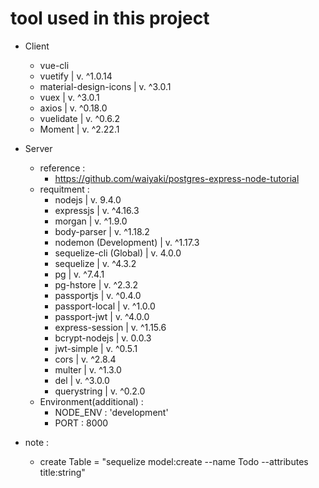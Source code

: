 # tool used in this project
- Client
    - vue-cli
    - vuetify                   | v. ^1.0.14
    - material-design-icons     | v. ^3.0.1
    - vuex                      | v. ^3.0.1
    - axios                     | v. ^0.18.0
    - vuelidate                 | v. ^0.6.2
    - Moment                    | v. ^2.22.1
- Server 
    - reference : 
        - https://github.com/waiyaki/postgres-express-node-tutorial
    - requitment : 
        - nodejs                         | v. 9.4.0
        - expressjs                      | v. ^4.16.3
        - morgan                         | v. ^1.9.0
        - body-parser                    | v. ^1.18.2
        - nodemon (Development)          | v. ^1.17.3
        - sequelize-cli (Global)         | v. 4.0.0
        - sequelize                      | v. ^4.3.2 
        - pg                             | v. ^7.4.1
        - pg-hstore                      | v. ^2.3.2
        - passportjs                     | v. ^0.4.0
        - passport-local                 | v. ^1.0.0
        - passport-jwt                   | v. ^4.0.0
        - express-session                | v. ^1.15.6
        - bcrypt-nodejs                  | v. 0.0.3
        - jwt-simple                     | v. ^0.5.1
        - cors                           | v. ^2.8.4
        - multer                         | v. ^1.3.0
        - del                            | v. ^3.0.0
        - querystring                    | v. ^0.2.0
    - Environment(additional) :
        - NODE_ENV : 'development'
        - PORT : 8000

- note : 
    - create Table = "sequelize model:create --name Todo --attributes title:string"